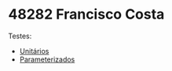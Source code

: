 # 48282 Francisco Costa

Testes:
- [Unitários](https://github.com/isel-leic-pc/s2122-2-leic42d-problem-sets-student-franciscocostalap/tree/master/serie1/src/test/kotlin/pt/isel/pc/sync/unit)
- [Parameterizados](https://github.com/isel-leic-pc/s2122-2-leic42d-problem-sets-student-franciscocostalap/tree/master/serie1/src/test/kotlin/pt/isel/pc/sync/parameterized)
